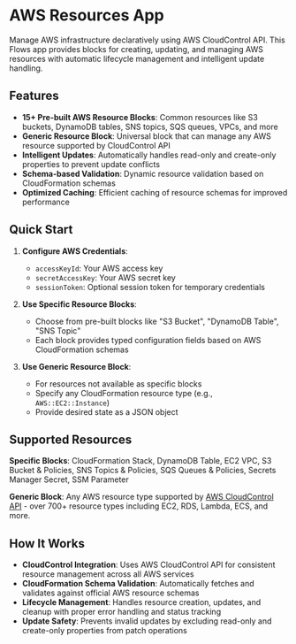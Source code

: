 # AWS Resources App

Manage AWS infrastructure declaratively using AWS CloudControl API. This Flows app provides blocks for creating, updating, and managing AWS resources with automatic lifecycle management and intelligent update handling.

## Features

- **15+ Pre-built AWS Resource Blocks**: Common resources like S3 buckets, DynamoDB tables, SNS topics, SQS queues, VPCs, and more
- **Generic Resource Block**: Universal block that can manage any AWS resource supported by CloudControl API
- **Intelligent Updates**: Automatically handles read-only and create-only properties to prevent update conflicts
- **Schema-based Validation**: Dynamic resource validation based on CloudFormation schemas
- **Optimized Caching**: Efficient caching of resource schemas for improved performance

## Quick Start

1. **Configure AWS Credentials**:
   - `accessKeyId`: Your AWS access key
   - `secretAccessKey`: Your AWS secret key
   - `sessionToken`: Optional session token for temporary credentials

2. **Use Specific Resource Blocks**:
   - Choose from pre-built blocks like "S3 Bucket", "DynamoDB Table", "SNS Topic"
   - Each block provides typed configuration fields based on AWS CloudFormation schemas

3. **Use Generic Resource Block**:
   - For resources not available as specific blocks
   - Specify any CloudFormation resource type (e.g., `AWS::EC2::Instance`)
   - Provide desired state as a JSON object

## Supported Resources

**Specific Blocks**: CloudFormation Stack, DynamoDB Table, EC2 VPC, S3 Bucket & Policies, SNS Topics & Policies, SQS Queues & Policies, Secrets Manager Secret, SSM Parameter

**Generic Block**: Any AWS resource type supported by [AWS CloudControl API](https://docs.aws.amazon.com/cloudcontrolapi/latest/userguide/supported-resources.html) - over 700+ resource types including EC2, RDS, Lambda, ECS, and more.

## How It Works

- **CloudControl Integration**: Uses AWS CloudControl API for consistent resource management across all AWS services
- **CloudFormation Schema Validation**: Automatically fetches and validates against official AWS resource schemas
- **Lifecycle Management**: Handles resource creation, updates, and cleanup with proper error handling and status tracking
- **Update Safety**: Prevents invalid updates by excluding read-only and create-only properties from patch operations
